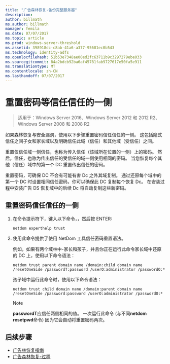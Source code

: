 ```yaml
---
title: "广告森林恢复-备份完整服务器"
description: 
author: billmath
ms.author: billmath
manager: femila
ms.date: 07/07/2017
ms.topic: article
ms.prod: windows-server-threshold
ms.assetid: 398918dc-c8ab-41a6-a377-95681ec0b543
ms.technology: identity-adfs
ms.openlocfilehash: 51b53e7348ae00ed2fc63711b9c3297279ebe033
ms.sourcegitcommit: 84a2bdcb92ba6af45781fab9727617e50fa5e911
ms.translationtype: MT
ms.contentlocale: zh-CN
ms.lasthandoff: 07/07/2017
---
```

# <a name="resetting-a-trust-password-on-one-side-of-the-trust"></a>重置密码等信任信任的一侧  

>适用于：Windows Server 2016、Windows Server 2012 和 2012 R2、Windows Server 2008 和 2008 R2

 如果森林恢复与安全漏洞，使用以下步骤重置密码信任信任的一侧。 这包括隐式信任之间子女和家长域以及明确信任此域（信任）和其他域（受信任）之间。  
  
 重置仅信任域一侧信任，也称为传入信任（该域所在位置的一侧）上的密码。 然后，信任，也称为传出信任的受信任的域一侧使用相同的密码。 当您恢复每个其他（信任）域中的第一个 DC 重置传出信任的密码。  
  
 重置密码，可确保 DC 不会有可能有害 Dc 之外其域复制。 通过还原每个域中的第一个 DC 时设置相同信任密码，你可以确保此 DC 复制每个恢复 Dc。 在安装过程中安装广告 DS 恢复域中的后续 Dc 将自动复制这些新密码。  
  
## <a name="to-reset-a-trust-password-on-one-side-of-the-trust"></a>重置密码信任信任的一侧  
  
1.  在命令提示符下，键入以下命令，，然后按 ENTER:  
  
    ```  
    netdom experthelp trust  
    ```  
  
2.  使用此命令提供了使用 NetDom 工具信任密码重置语法。  
  
     例如，如果有两个域林中-家长和孩子，并且你正在运行此命令家长域中还原的 DC 上，使用以下命令语法：  
  
    ```  
    netdom trust parent domain name /domain:child domain name /resetOneSide /passwordT:password /userO:administrator /passwordO:*  
    ```  
  
     孩子域中运行此命令时，使用以下命令语法：  
  
    ```  
    netdom trust child domain name /domain:parent domain name /resetOneSide /password:password /userO:administrator /passwordO:*  
    ```  
  
    > [!NOTE]
    >  **passwordT**应信任两侧相同的值。 一次运行此命令 (与不同**netdom resetpwd**命令) 因为它会自动将重置密码两次。  
  
## <a name="next-steps"></a>后续步骤

- [广告林恢复指南](AD-Forest-Recovery-Guide.md)
- [广告森林恢复-过程](AD-Forest-Recovery-Procedures.md)
